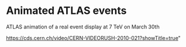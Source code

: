 # Animated ATLAS events

ATLAS animation of a real event display at 7 TeV on March 30th

https://cds.cern.ch/video/CERN-VIDEORUSH-2010-021?showTitle=true"



